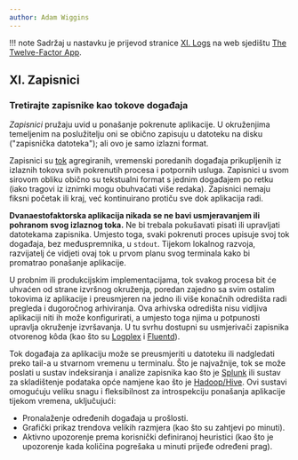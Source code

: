 ```yaml
---
author: Adam Wiggins
---
```


!!! note
    Sadržaj u nastavku je prijevod stranice [XI. Logs](https://12factor.net/logs) na web sjedištu [The Twelve-Factor App](https://12factor.net/).

## XI. Zapisnici
### Tretirajte zapisnike kao tokove događaja

*Zapisnici* pružaju uvid u ponašanje pokrenute aplikacije. U okruženjima temeljenim na poslužitelju oni se obično zapisuju u datoteku na disku ("zapisnička datoteka"); ali ovo je samo izlazni format.

Zapisnici su [tok](https://adam.herokuapp.com/past/2011/4/1/logs_are_streams_not_files/) agregiranih, vremenski poredanih događaja prikupljenih iz izlaznih tokova svih pokrenutih procesa i potpornih usluga. Zapisnici u svom sirovom obliku obično su tekstualni format s jednim događajem po retku (iako tragovi iz iznimki mogu obuhvaćati više redaka). Zapisnici nemaju fiksni početak ili kraj, već kontinuirano protiču sve dok aplikacija radi.

**Dvanaestofaktorska aplikacija nikada se ne bavi usmjeravanjem ili pohranom svog izlaznog toka.** Ne bi trebala pokušavati pisati ili upravljati datotekama zapisnika. Umjesto toga, svaki pokrenuti proces upisuje svoj tok događaja, bez međuspremnika, u `stdout`. Tijekom lokalnog razvoja, razvijatelj će vidjeti ovaj tok u prvom planu svog terminala kako bi promatrao ponašanje aplikacije.

U probnim ili produkcijskim implementacijama, tok svakog procesa bit će uhvaćen od strane izvršnog okruženja, poredan zajedno sa svim ostalim tokovima iz aplikacije i preusmjeren na jedno ili više konačnih odredišta radi pregleda i dugoročnog arhiviranja. Ova arhivska odredišta nisu vidljiva aplikaciji niti ih može konfigurirati, a umjesto toga njima u potpunosti upravlja okruženje izvršavanja. U tu svrhu dostupni su usmjerivači zapisnika otvorenog kôda (kao što su [Logplex](https://github.com/heroku/logplex) i [Fluentd](https://github.com/fluent/fluentd)).

Tok događaja za aplikaciju može se preusmjeriti u datoteku ili nadgledati preko tail-a u stvarnom vremenu u terminalu. Što je najvažnije, tok se može poslati u sustav indeksiranja i analize zapisnika kao što je [Splunk](https://www.splunk.com/) ili sustav za skladištenje podataka opće namjene kao što je [Hadoop/Hive](https://hive.apache.org/). Ovi sustavi omogućuju veliku snagu i fleksibilnost za introspekciju ponašanja aplikacije tijekom vremena, uključujući:

* Pronalaženje određenih događaja u prošlosti.
* Grafički prikaz trendova velikih razmjera (kao što su zahtjevi po minuti).
* Aktivno upozorenje prema korisnički definiranoj heuristici (kao što je upozorenje kada količina pogrešaka u minuti prijeđe određeni prag).
